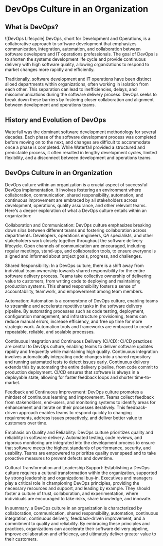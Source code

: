 # **DevOps Culture in an Organization**

## **What is DevOps?**

![DevOps Lifecycle]
DevOps, short for Development and Operations, is a collaborative approach to software development that emphasizes communication, integration, automation, and collaboration between software developers and IT operations professionals. The goal of DevOps is to shorten the systems development life cycle and provide continuous delivery with high software quality, allowing organizations to respond to market changes more rapidly and efficiently.

Traditionally, software development and IT operations have been distinct siloed departments within organizations, often working in isolation from each other. This separation can lead to inefficiencies, delays, and miscommunications during the software delivery process. DevOps seeks to break down these barriers by fostering closer collaboration and alignment between development and operations teams.

## **History and Evolution of DevOps**

Waterfall was the dominant software development methodology for several decades. Each phase of the software development process was completed before moving on to the next, and changes are difficult to accommodate once a phase is completed. While Waterfall provided a structured and predictable process, it often resulted in lengthy development cycles, limited flexibility, and a disconnect between development and operations teams.
## **DevOps Culture in an Organization**

DevOps culture within an organization is a crucial aspect of successful DevOps implementation. It involves fostering an environment where collaboration, communication, shared responsibility, automation, and continuous improvement are embraced by all stakeholders across development, operations, quality assurance, and other relevant teams. Here's a deeper exploration of what a DevOps culture entails within an organization:

Collaboration and Communication: DevOps culture emphasizes breaking down silos between different teams and fostering collaboration across departments. Developers, operations engineers, QA specialists, and other stakeholders work closely together throughout the software delivery lifecycle. Open channels of communication are encouraged, including regular meetings, stand-ups, and collaboration tools, to ensure everyone is aligned and informed about project goals, progress, and challenges.

Shared Responsibility: In a DevOps culture, there is a shift away from individual team ownership towards shared responsibility for the entire software delivery process. Teams take collective ownership of delivering value to customers, from writing code to deploying and maintaining production systems. This shared responsibility fosters a sense of accountability, teamwork, and empowerment among team members.

Automation: Automation is a cornerstone of DevOps culture, enabling teams to streamline and accelerate repetitive tasks in the software delivery pipeline. By automating processes such as code testing, deployment, configuration management, and infrastructure provisioning, teams can reduce manual errors, increase efficiency, and free up time for more strategic work. Automation tools and frameworks are embraced to create repeatable, reliable, and scalable processes.

Continuous Integration and Continuous Delivery (CI/CD): CI/CD practices are central to DevOps culture, enabling teams to deliver software updates rapidly and frequently while maintaining high quality. Continuous integration involves automatically integrating code changes into a shared repository and running automated tests to detect issues early. Continuous delivery extends this by automating the entire delivery pipeline, from code commit to production deployment. CI/CD ensures that software is always in a deployable state, allowing for faster feedback loops and shorter time-to-market.

Feedback and Continuous Improvement: DevOps culture promotes a mindset of continuous learning and improvement. Teams collect feedback from stakeholders, end-users, and monitoring systems to identify areas for enhancement and iterate on their processes iteratively. This feedback-driven approach enables teams to respond quickly to changing requirements, address issues proactively, and deliver better value to customers over time.

Emphasis on Quality and Reliability: DevOps culture prioritizes quality and reliability in software delivery. Automated testing, code reviews, and rigorous monitoring are integrated into the development process to ensure that software meets the highest standards of performance, security, and usability. Teams are empowered to prioritize quality over speed and to take proactive measures to prevent defects and downtime.

Cultural Transformation and Leadership Support: Establishing a DevOps culture requires a cultural transformation within the organization, supported by strong leadership and organizational buy-in. Executives and managers play a critical role in championing DevOps principles, providing the necessary resources and support, and leading by example. They should foster a culture of trust, collaboration, and experimentation, where individuals are encouraged to take risks, share knowledge, and innovate.

In summary, a DevOps culture in an organization is characterized by collaboration, communication, shared responsibility, automation, continuous integration, continuous delivery, feedback-driven improvement, and a commitment to quality and reliability. By embracing these principles and practices, organizations can accelerate their software delivery pipeline, improve collaboration and efficiency, and ultimately deliver greater value to their customers.
